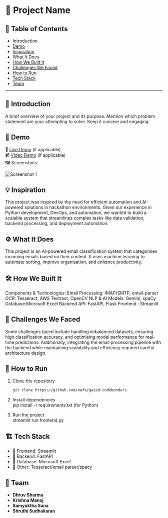 # 🚀 Project Name

## 📌 Table of Contents
- [Introduction](#introduction)
- [Demo](#demo)
- [Inspiration](#inspiration)
- [What It Does](#what-it-does)
- [How We Built It](#how-we-built-it)
- [Challenges We Faced](#challenges-we-faced)
- [How to Run](#how-to-run)
- [Tech Stack](#tech-stack)
- [Team](#team)

---

## 🎯 Introduction
A brief overview of your project and its purpose. Mention which problem statement are your attempting to solve. Keep it concise and engaging.

## 🎥 Demo
🔗 [Live Demo](#) (if applicable)  
📹 [Video Demo](#) (if applicable)  
🖼️ Screenshots:

![Screenshot 1](link-to-image)

## 💡 Inspiration
This project was inspired by the need for efficient automation and AI-powered solutions in hackathon environments. Given our experience in Python development, DevOps, and automation, we wanted to build a scalable system that streamlines complex tasks like data validation, backend processing, and deployment automation.

## ⚙️ What It Does
This project is an AI-powered email classification system that categorises incoming emails based on their content. It uses machine learning to automate sorting, improve organisation, and enhance productivity.

## 🛠️ How We Built It
Components & Technologies:
Email Processing: IMAP/SMTP, email-parser
OCR: Tesseract, AWS Textract, OpenCV
NLP & AI Models: Gemini, spaCy
Database:Microsoft Excel
Backend API: FastAPI, Flask
Frontend : Streamlit

## 🚧 Challenges We Faced
Some challenges faced include handling imbalanced datasets, ensuring high classification accuracy, and optimising model performance for real-time predictions. Additionally, integrating the email processing pipeline with the backend while maintaining scalability and efficiency required careful architecture design.

## 🏃 How to Run
1. Clone the repository  
   ```sh
   git clone https://github.com/ewfx/gaied-codebenders
   ```
2. Install dependencies  
   pip install -r requirements.txt (for Python)
   
3. Run the project  
    streamlit run frontend.py
   

## 🏗️ Tech Stack
- 🔹 Frontend: Streamlit
- 🔹 Backend: FastAPI
- 🔹 Database: Microsoft Excel
- 🔹 Other: Tesseract/email parser/spacy

## 👥 Team
- **Dhruv Sharma** 
- **Krishna Manoj** 
- **Samyuktha Sana** 
- **Shruthi Sudhakaran** 
